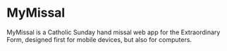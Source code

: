 # MyMissal
MyMissal is a Catholic Sunday hand missal web app for the Extraordinary Form, designed first for mobile devices, but also for computers.



